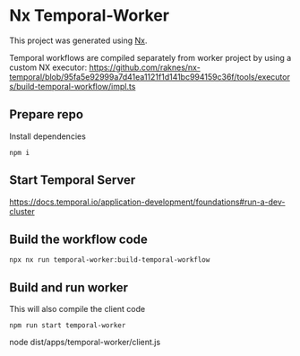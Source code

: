 

# Nx Temporal-Worker

This project was generated using [Nx](https://nx.dev).

Temporal workflows are compiled separately from worker project by using a custom NX executor: https://github.com/raknes/nx-temporal/blob/95fa5e92999a7d41ea1121f1d141bc994159c36f/tools/executors/build-temporal-workflow/impl.ts

## Prepare repo

Install dependencies
```
npm i
```

## Start Temporal Server

https://docs.temporal.io/application-development/foundations#run-a-dev-cluster

## Build the workflow code

```
npx nx run temporal-worker:build-temporal-workflow
```

## Build and run worker

This will also compile the client code

```
npm run start temporal-worker
```

node dist/apps/temporal-worker/client.js
```

